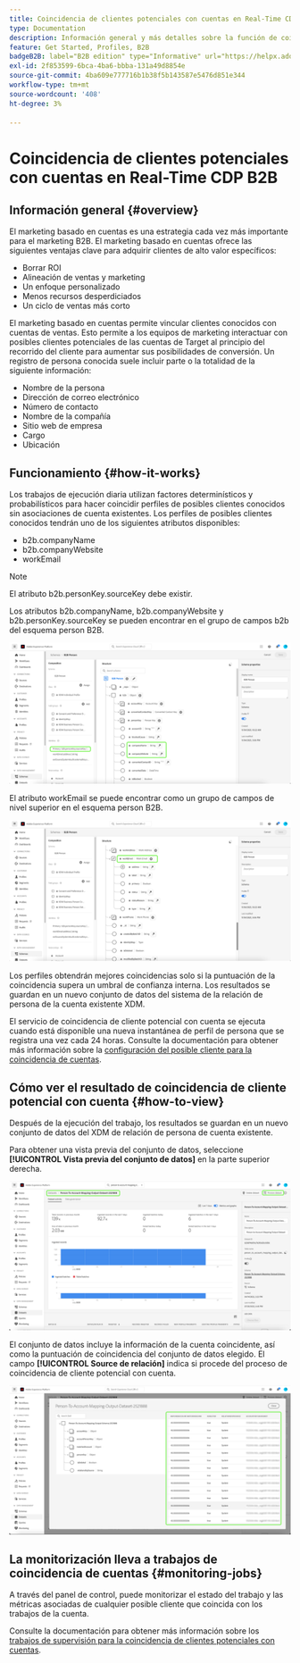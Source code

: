 ```yaml
---
title: Coincidencia de clientes potenciales con cuentas en Real-Time CDP B2B
type: Documentation
description: Información general y más detalles sobre la función de coincidencia de clientes potenciales con cuentas de Experience Platform CDP B2B.
feature: Get Started, Profiles, B2B
badgeB2B: label="B2B edition" type="Informative" url="https://helpx.adobe.com/legal/product-descriptions/real-time-customer-data-platform-b2b-edition-prime-and-ultimate-packages.html newtab=true"
exl-id: 2f853599-6bca-4ba6-bbba-131a49d8854e
source-git-commit: 4ba609e777716b1b38f5b143587e5476d851e344
workflow-type: tm+mt
source-wordcount: '408'
ht-degree: 3%

---
```


# Coincidencia de clientes potenciales con cuentas en Real-Time CDP B2B

## Información general {#overview}

El marketing basado en cuentas es una estrategia cada vez más importante para el marketing B2B. El marketing basado en cuentas ofrece las siguientes ventajas clave para adquirir clientes de alto valor específicos:

- Borrar ROI
- Alineación de ventas y marketing
- Un enfoque personalizado
- Menos recursos desperdiciados
- Un ciclo de ventas más corto

El marketing basado en cuentas permite vincular clientes conocidos con cuentas de ventas. Esto permite a los equipos de marketing interactuar con posibles clientes potenciales de las cuentas de Target al principio del recorrido del cliente para aumentar sus posibilidades de conversión. Un registro de persona conocida suele incluir parte o la totalidad de la siguiente información:

- Nombre de la persona
- Dirección de correo electrónico
- Número de contacto
- Nombre de la compañía
- Sitio web de empresa
- Cargo
- Ubicación

## Funcionamiento {#how-it-works}

Los trabajos de ejecución diaria utilizan factores determinísticos y probabilísticos para hacer coincidir perfiles de posibles clientes conocidos sin asociaciones de cuenta existentes. Los perfiles de posibles clientes conocidos tendrán uno de los siguientes atributos disponibles:

- b2b.companyName
- b2b.companyWebsite
- workEmail

>[!NOTE]
>
> El atributo b2b.personKey.sourceKey debe existir.

Los atributos b2b.companyName, b2b.companyWebsite y b2b.personKey.sourceKey se pueden encontrar en el grupo de campos b2b del esquema person B2B.

![Esquema de persona B2B que muestra atributos](/help/rtcdp/accounts/images/b2b-person-schema.png)

El atributo workEmail se puede encontrar como un grupo de campos de nivel superior en el esquema person B2B.

![Esquema de persona B2B que muestra el correo electrónico de trabajo](/help/rtcdp/accounts/images/b2b-person-workemail.png)

Los perfiles obtendrán mejores coincidencias solo si la puntuación de la coincidencia supera un umbral de confianza interna. Los resultados se guardan en un nuevo conjunto de datos del sistema de la relación de persona de la cuenta existente XDM.

El servicio de coincidencia de cliente potencial con cuenta se ejecuta cuando está disponible una nueva instantánea de perfil de persona que se registra una vez cada 24 horas. Consulte la documentación para obtener más información sobre la [configuración del posible cliente para la coincidencia de cuentas](/help/rtcdp/accounts/account-profile-ui-guide.md).

## Cómo ver el resultado de coincidencia de cliente potencial con cuenta {#how-to-view}

Después de la ejecución del trabajo, los resultados se guardan en un nuevo conjunto de datos del XDM de relación de persona de cuenta existente.

Para obtener una vista previa del conjunto de datos, seleccione **[!UICONTROL Vista previa del conjunto de datos]** en la parte superior derecha.

![Nuevo conjunto de datos](/help/rtcdp/accounts/images/b2b-dataset-output.png)

El conjunto de datos incluye la información de la cuenta coincidente, así como la puntuación de coincidencia del conjunto de datos elegido. El campo **[!UICONTROL Source de relación]** indica si procede del proceso de coincidencia de cliente potencial con cuenta.

![Previsualizar resultados y puntuaciones de confianza del conjunto de datos](/help/rtcdp/accounts/images/b2b-dataset-preview.png)

## La monitorización lleva a trabajos de coincidencia de cuentas {#monitoring-jobs}

A través del panel de control, puede monitorizar el estado del trabajo y las métricas asociadas de cualquier posible cliente que coincida con los trabajos de la cuenta.

Consulte la documentación para obtener más información sobre los [trabajos de supervisión para la coincidencia de clientes potenciales con cuentas](/help/dataflows/ui/b2b/monitor-profile-enrichment.md).
